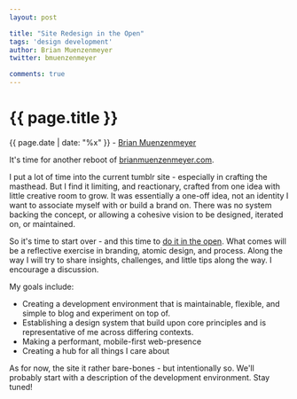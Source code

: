 ```yaml
---
layout: post

title: "Site Redesign in the Open"
tags: 'design development'
author: Brian Muenzenmeyer
twitter: bmuenzenmeyer

comments: true
---
```


{{ page.title }}
================

<div class="meta">{{ page.date | date: "%x" }} - <a href="https://twitter.com/bmuenzenmeyer">Brian Muenzenmeyer</a></div>

It's time for another reboot of [brianmuenzenmeyer.com](http://brianmuenzenmeyer.com).

I put a lot of time into the current tumblr site - especially in crafting the masthead. But I find it limiting, and reactionary, crafted from one idea with little creative room to grow. It was essentially a one-off idea, not an identity I want to associate myself with or build a brand on. There was no system backing the concept, or allowing a cohesive vision to be designed, iterated on, or maintained. 

So it's time to start over - and this time to [do it in the open](http://bradfrost.com/blog/post/designing-in-the-open/). What comes will be a reflective exercise in branding, atomic design, and process. Along the way I will try to share insights, challenges, and little tips along the way. I encourage a discussion.

My goals include:

* Creating a development environment that is maintainable, flexible, and simple to blog and experiment on top of.
* Establishing a design system that build upon core principles and is representative of me across differing contexts.
* Making a performant, mobile-first web-presence
* Creating a hub for all things I care about

As for now, the site it rather bare-bones - but intentionally so. We'll probably start with a description of the development environment. Stay tuned!